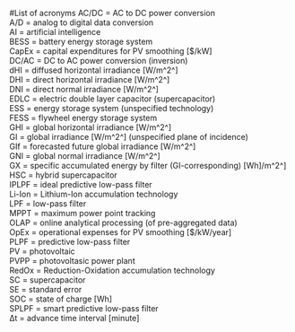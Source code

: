 #List of acronyms
AC/DC = AC to DC power conversion  
A/D = analog to digital data conversion  
AI = artificial intelligence  
BESS = battery energy storage system  
CapEx = capital expenditures for PV smoothing [\$/kW]  
DC/AC = DC to AC power conversion (inversion)  
dHI = diffused horizontal irradiance [W/m^2^]  
DHI = direct horizontal irradiance [W/m^2^]  
DNI = direct normal irradiance [W/m^2^]  
EDLC = electric double layer capacitor (supercapacitor)  
ESS = energy storage system (unspecified technology)  
FESS = flywheel energy storage system  
GHI = global horizontal irradiance [W/m^2^]  
GI = global irradiance [W/m^2^] (unspecified plane of incidence)  
GIf = forecasted future global irradiance [W/m^2^]  
GNI = global normal irradiance [W/m^2^]  
GX = specific accumulated energy by filter (GI-corresponding) [Wh]/m^2^]  
HSC = hybrid supercapacitor  
IPLPF = ideal predictive low-pass filter  
Li-Ion = Lithium-Ion accumulation technology  
LPF = low-pass filter  
MPPT = maximum power point tracking  
OLAP = online analytical processing (of pre-aggregated data)  
OpEx = operational expenses for PV smoothing [\$/kW/year]  
PLPF = predictive low-pass filter  
PV = photovoltaic  
PVPP = photovoltasic power plant  
RedOx = Reduction-Oxidation accumulation technology  
SC = supercapacitor  
SE = standard error  
SOC = state of charge [Wh]  
SPLPF = smart predictive low-pass filter  
Δt = advance time interval [minute]
